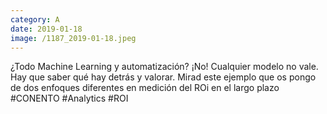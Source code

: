 ```yaml
--- 
category: A 
date: 2019-01-18 
image: /1187_2019-01-18.jpeg 
--- 
```


¿Todo Machine Learning y automatización? ¡No! Cualquier modelo no vale. Hay que saber qué hay detrás y valorar. Mirad este ejemplo que os pongo de dos enfoques diferentes en medición del ROi en el largo plazo #CONENTO #Analytics #ROI